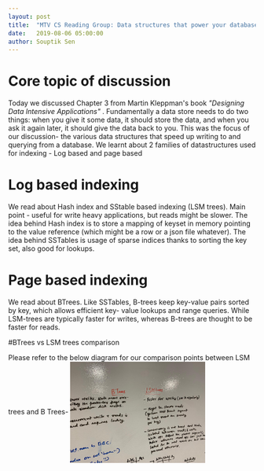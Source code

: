 ```yaml
---
layout: post
title:  "MTV CS Reading Group: Data structures that power your database"
date:   2019-08-06 05:00:00
author: Souptik Sen
---
```


# Core topic of discussion

 Today we discussed Chapter 3 from Martin Kleppman's book *"Designing Data Intensive Applications"* . Fundamentally a data store needs to do two things: when you give it some data, it should store the data, and when you ask it again later, it should give the data back to you. This was the focus of our discussion- the various data structures that speed up writing to and querying from a database. We learnt about 2 families of datastructures used for indexing - Log based and page based 


# Log based indexing

We read about Hash index and SStable based indexing (LSM trees). Main point - useful for write heavy applications, but reads might be slower. The idea behind Hash index is to store a mapping of keyset in memory pointing to the value reference (which might be a row or a json file whatever). The idea behind SSTables is usage of sparse indices thanks to sorting the key set, also good for lookups.

# Page based indexing

We read about BTrees. Like SSTables, B-trees keep key-value pairs sorted by key, which allows efficient key- value lookups and range queries. While LSM-trees are typically faster for writes, whereas B-trees are thought to be faster for reads.

#BTrees vs LSM trees comparison

Please refer to the below diagram for our comparison points between LSM trees and B Trees-
<a href="/images/linkedin-profile.png" target="_blank"><img src="images/btreevslsm.jpeg" alt="Fig 1" style="width:275px;" align="center"></a>
